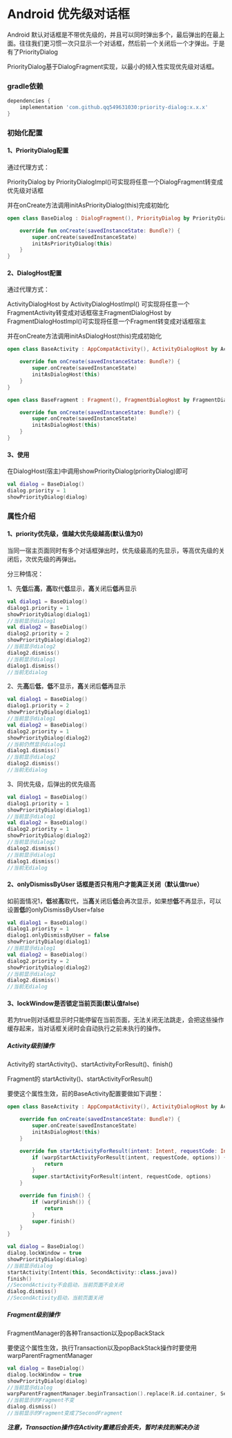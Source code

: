 # Android 优先级对话框

Android 默认对话框是不带优先级的，并且可以同时弹出多个，最后弹出的在最上面。往往我们更习惯一次只显示一个对话框，然后前一个关闭后一个才弹出。于是有了PriorityDialog

PriorityDialog基于DialogFragment实现，以最小的倾入性实现优先级对话框。

### gradle依赖

```groovy
dependencies {
    implementation 'com.github.qq549631030:priority-dialog:x.x.x'
}
```

### 初始化配置

#### 1、PriorityDialog配置

通过代理方式：

PriorityDialog by PriorityDialogImpl()可实现将任意一个DialogFragment转变成优先级对话框

并在onCreate方法调用initAsPriorityDialog(this)完成初始化

```kotlin
open class BaseDialog : DialogFragment(), PriorityDialog by PriorityDialogImpl() {

    override fun onCreate(savedInstanceState: Bundle?) {
        super.onCreate(savedInstanceState)
        initAsPriorityDialog(this)
    }
}
```

#### 2、DialogHost配置

通过代理方式：

ActivityDialogHost by ActivityDialogHostImpl() 可实现将任意一个FragmentActivity转变成对话框宿主FragmentDialogHost by
FragmentDialogHostImpl()可实现将任意一个Fragment转变成对话框宿主

并在onCreate方法调用initAsDialogHost(this)完成初始化

```kotlin
open class BaseActivity : AppCompatActivity(), ActivityDialogHost by ActivityDialogHostImpl() {

    override fun onCreate(savedInstanceState: Bundle?) {
        super.onCreate(savedInstanceState)
        initAsDialogHost(this)
    }
}
```

```kotlin
open class BaseFragment : Fragment(), FragmentDialogHost by FragmentDialogHostImpl() {

    override fun onCreate(savedInstanceState: Bundle?) {
        super.onCreate(savedInstanceState)
        initAsDialogHost(this)
    }
}
```

#### 3、使用

在DialogHost(宿主)中调用showPriorityDialog(priorityDialog)即可

```kotlin
val dialog = BaseDialog()
dialog.priority = 1
showPriorityDialog(dialog)
```

### 属性介绍

#### 1、priority优先级，值越大优先级越高(默认值为0)

当同一宿主页面同时有多个对话框弹出时，优先级最高的先显示，等高优先级的关闭后，次优先级的再弹出。

分三种情况：

1、先**低**后**高**，**高**取代**低**显示，**高**关闭后**低**再显示

```kotlin
val dialog1 = BaseDialog()
dialog1.priority = 1
showPriorityDialog(dialog1)
//当前显示dialog1
val dialog2 = BaseDialog()
dialog2.priority = 2
showPriorityDialog(dialog2)
//当前显示dialog2
dialog2.dismiss()
//当前显示dialog1
dialog1.dismiss()
//当前无dialog
```

2、先**高**后**低**，**低**不显示，**高**关闭后**低**再显示

```kotlin
val dialog1 = BaseDialog()
dialog1.priority = 2
showPriorityDialog(dialog1)
//当前显示dialog1
val dialog2 = BaseDialog()
dialog2.priority = 1
showPriorityDialog(dialog2)
//当前仍然显示dialog1
dialog1.dismiss()
//当前显示dialog2
dialog2.dismiss()
//当前无dialog
```

3、同优先级，后弹出的优先级高

```kotlin
val dialog1 = BaseDialog()
dialog1.priority = 1
showPriorityDialog(dialog1)
//当前显示dialog1
val dialog2 = BaseDialog()
dialog2.priority = 1
showPriorityDialog(dialog2)
//当前显示dialog2
dialog2.dismiss()
//当前显示dialog1
dialog1.dismiss()
//当前无dialog
```

#### 2、onlyDismissByUser 话框是否只有用户才能真正关闭（默认值true）

如前面情况1，**低**被**高**取代，当**高**关闭后**低**会再次显示，如果想**低**不再显示，可以设置**低**的onlyDismissByUser=false

```kotlin
val dialog1 = BaseDialog()
dialog1.priority = 1
dialog1.onlyDismissByUser = false
showPriorityDialog(dialog1)
//当前显示dialog1
val dialog2 = BaseDialog()
dialog2.priority = 2
showPriorityDialog(dialog2)
//当前显示dialog2
dialog2.dismiss()
//当前无dialog
```

#### 3、lockWindow是否锁定当前页面(默认值false)

若为true则对话框显示时只能停留在当前页面，无法关闭无法跳走，会把这些操作缓存起来，当对话框关闭时会自动执行之前未执行的操作。

##### Activity级别操作

Activity的 startActivity()、startActivityForResult()、finish()

Fragment的 startActivity()、startActivityForResult()

要使这个属性生效，前的BaseActivity配置要做如下调整：

```kotlin
open class BaseActivity : AppCompatActivity(), ActivityDialogHost by ActivityDialogHostImpl() {

    override fun onCreate(savedInstanceState: Bundle?) {
        super.onCreate(savedInstanceState)
        initAsDialogHost(this)
    }

    override fun startActivityForResult(intent: Intent, requestCode: Int, options: Bundle?) {
        if (warpStartActivityForResult(intent, requestCode, options)) {
            return
        }
        super.startActivityForResult(intent, requestCode, options)
    }

    override fun finish() {
        if (warpFinish()) {
            return
        }
        super.finish()
    }
}
```

```kotlin
val dialog = BaseDialog()
dialog.lockWindow = true
showPriorityDialog(dialog)
//当前显示dialog
startActivity(Intent(this, SecondActivity::class.java))
finish()
//SecondActivity不会启动，当前页面不会关闭
dialog.dismiss()
//SecondActivity启动，当前页面关闭
```

##### Fragment级别操作

FragmentManager的各种Transaction以及popBackStack

要使这个属性生效，执行Transaction以及popBackStack操作时要使用warpParentFragmentManager

```kotlin
val dialog = BaseDialog()
dialog.lockWindow = true
showPriorityDialog(dialog)
//当前显示dialog
warpParentFragmentManager.beginTransaction().replace(R.id.container, SecondFragment()).commit()
//当前显示的Fragment不变
dialog.dismiss()
//当前显示的Fragment变成了SecondFragment
```

***注意，Transaction操作在Activity重建后会丢失，暂时未找到解决办法***


